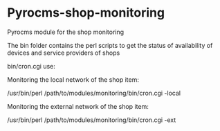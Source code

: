 Pyrocms-shop-monitoring
=======================

Pyrocms module for the shop monitoring

The bin folder contains the perl scripts to get the status of availability of devices and service providers of shops

bin/cron.cgi use:

Monitoring the local network of the shop item:

/usr/bin/perl /path/to/modules/monitoring/bin/cron.cgi -local

Monitoring the external network of the shop item:

/usr/bin/perl /path/to/modules/monitoring/bin/cron.cgi -ext